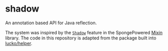 # shadow
An annotation based API for Java reflection.

The system was inspired by the [`Shadow`](http://jenkins.liteloader.com/job/Mixin/javadoc/org/spongepowered/asm/mixin/Shadow.html) feature in the SpongePowered [Mixin](https://github.com/SpongePowered/Mixin) library. The code in this repository is adapted from the package built into [lucko/helper](https://github.com/lucko/helper/tree/master/helper/src/main/java/me/lucko/helper/shadow).